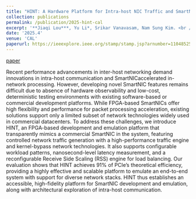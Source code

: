 ```yaml
---
title: "HINT: A Hardware Platform for Intra-host NIC Traffic and SmartNIC Emulation"
collection: publications
permalink: /publication/2025-hint-cal
excerpt: '**Jiaqi Lou***, Yu Li*, Srikar Vanavasam, Nam Sung Kim. <br /> [paper](https://ieeexplore.ieee.org/stamp/stamp.jsp?arnumber=11048525){: .btn--research}'
date: '2025.4'
venue: 'CAL'
paperurl: https://ieeexplore.ieee.org/stamp/stamp.jsp?arnumber=11048525
---
```


[paper](https://ieeexplore.ieee.org/stamp/stamp.jsp?arnumber=11048525)


Recent performance advancements in inter-host networking demand innovations in intra-host communication and SmartNICaccelerated in-network processing. However, developing novel SmartNIC features remains difficult due to absence of hardware observability and low-cost, deterministic testing environments with existing software-based or commercial development platforms. While FPGA-based SmartNICs offer high flexibility and performance for packet processing acceleration, existing solutions support only a limited subset of network technologies widely used in commercial datacenters. To address these challenges, we introduce HINT, an FPGA-based development and emulation platform that transparently mimics a commercial SmartNIC in the system, featuring controlled network traffic generation with a high-performance traffic engine and kernel-bypass network technologies. It also supports configurable workload patterns, nanosecond-level latency measurement, and a reconfigurable Receive Side Scaling (RSS) engine for load balancing. Our evaluation shows that HINT achieves 91% of PCIe’s theoretical efficiency, providing a highly effective and scalable platform to emulate an end-to-end system with support for diverse network stacks. HINT thus establishes an accessible, high-fidelity platform for SmartNIC development and emulation, along with architectural exploration of intra-host communication.
